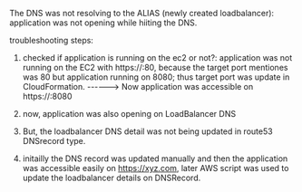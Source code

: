 The DNS was not resolving to the ALIAS (newly created loadbalancer): application was not opening while hiiting the DNS.

troubleshooting steps:
1. checked if application is running on the ec2 or not?: application was not running on the EC2 with https://<IP-port>:80, because the target port mentiones was 80 but application
running on 8080; thus target port was update in CloudFormation. ------> Now application was accessible on https://<IP-port>:8080
2. now, application was also opening on LoadBalancer DNS
3. But, the loadbalancer DNS detail was not being updated in route53 DNSrecord type.

4. initailly the DNS record was updated manually and then the application was accessible easily on https://xyz.com, later AWS script was used to update the loadbalancer details on DNSRecord.

